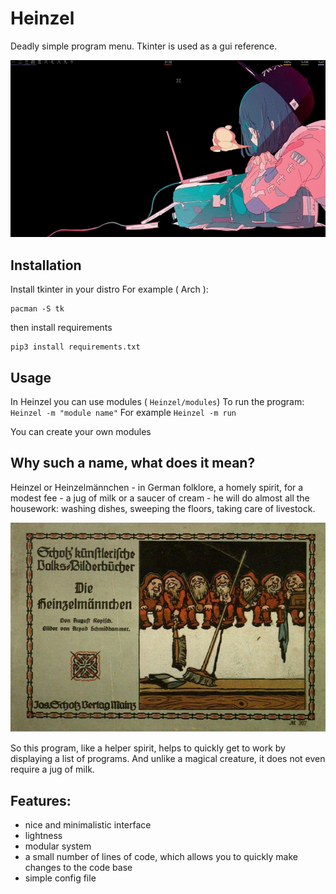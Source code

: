 # Heinzel 

Deadly simple program menu. Tkinter is used as a gui reference.


![screencast](screencast.gif)

## Installation
Install tkinter in your distro
For example ( Arch ):
```
pacman -S tk
```
then install requirements
```
pip3 install requirements.txt
```

## Usage
In Heinzel you can use modules ( `Heinzel/modules`)
To run the program:` Heinzel -m "module name"`
For example `Heinzel -m run`

You can create your own modules

## Why such a name, what does it mean?
Heinzel or Heinzelmännchen - in German folklore, a homely spirit, for a modest fee - a jug of milk or a saucer of cream - he will do almost all the housework: washing dishes, sweeping the floors, taking care of livestock.

![heinzels](heinzel.png)

So this program, like a helper spirit, helps to quickly get to work by displaying a list of programs. And unlike a magical creature, it does not even require a jug of milk.

## Features:

- nice and minimalistic interface
- lightness
- modular system
- a small number of lines of code, which allows you to quickly make changes to the code base
- simple config file
